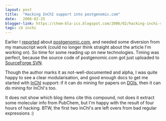 ```yaml
---
layout: post
title:  "Hacking InChI support into postgenomic.com"
date:   2006-02-25
blogger-link: https://chem-bla-ics.blogspot.com/2006/02/hacking-inchi-support-into.html
tags: cb inchi
---
```


Earlier I [reported](2006-02-15-hot-articles-mining-semantic-web.markdown) about [postgenomic.com](http://www.postgenomic.com/),
and needed some diversion from my manuscript work (could no longer think straight about the article I'm working on). So time for
some reading up on new technologies. Timing was perfect, because the source code of postgenomic.com got just uploaded to
[SourceForge SVN](http://sourceforge.net/projects/postgenomic).

Though the author marks it as not-well-documented and alpha, I was quite happy to see a clear modularisation, and good enough
docs to get me started with [InChI](http://www.iupac.org/inchi/) support: if it can do mining for papers on
[DOIs](http://www.doi.org/), then it can do mining for InChI's too.

It does not show which blog items cite this compound, not does it extract some molecular info from PubChem, but
I'm happy with the result of four hours of hacking. BTW, the first two InChI's are left overs from bad
regular expressions :)
